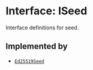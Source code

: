 # Interface: ISeed

Interface definitions for seed.

## Implemented by

- [`Ed25519Seed`](../classes/Ed25519Seed.md)

